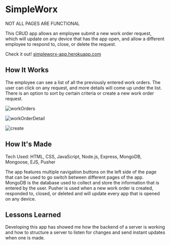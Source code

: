 # SimpleWorx

NOT ALL PAGES ARE FUNCTIONAL

This CRUD app allows an employee submit a new work order request, which will update on any device that has the app open, and allow a different employee to respond to, close, or delete the request.

Check it out! <a href="https://simpleworx-app.herokuapp.com/workOrders">simpleworx-app.herokuapp.com</a>

## How It Works
The employee can see a list of all the previously entered work orders. The user can click on any request, and more details will come up under the list. There is an option to sort by certain criteria or create a new work order request.

![workOrders](https://user-images.githubusercontent.com/102004658/182856584-9bfbe085-0e27-4b2c-b0b3-ae83aa102f96.png)

![workOrderDetail](https://user-images.githubusercontent.com/102004658/182856636-b838b67e-5607-4de8-b741-e9eba0ec1196.png)

![create](https://user-images.githubusercontent.com/102004658/182856673-05eda9b0-ff6d-4f71-818a-9fa20b4eae93.png)

## How It's Made
Tech Used: HTML, CSS, JavaScript, Node.js, Express, MongoDB, Mongoose, EJS, Pusher

The app features multiple navigation buttons on the left side of the page that can be used to go switch between different pages of the app. MongoDB is the database used to collect and store the information that is entered by the user. Pusher is used  when a new work order is created, responded to, closed, or deleted and will update every app that is opened on any device.

## Lessons Learned
Developing this app has showed me how the backend of a server is working and how to structure a server to listen for changes and send instant updates when one is made.



